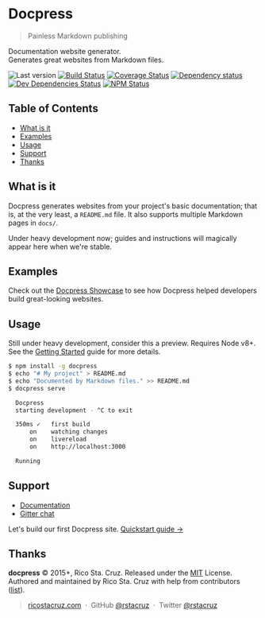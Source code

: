 # Docpress
<!--{h1:.massive-header.-with-tagline}-->

> Painless Markdown publishing

Documentation website generator.<br>
Generates great websites from Markdown files.

![Last version](https://img.shields.io/github/tag/docpress/docpress.svg?style=flat-square)
[![Build Status](http://img.shields.io/travis/docpress/docpress/master.svg?style=flat-square)](https://travis-ci.org/docpress/docpress)
[![Coverage Status](https://img.shields.io/coveralls/docpress/docpress.svg?style=flat-square)](https://coveralls.io/github/docpress/docpress)
[![Dependency status](http://img.shields.io/david/docpress/docpress.svg?style=flat-square)](https://david-dm.org/docpress/docpress)
[![Dev Dependencies Status](http://img.shields.io/david/dev/docpress/docpress.svg?style=flat-square)](https://david-dm.org/docpress/docpress#info=devDependencies)
[![NPM Status](http://img.shields.io/npm/dm/docpress.svg?style=flat-square)](https://www.npmjs.org/package/docpress)

## Table of Contents

* [What is it](#what-is-it)
* [Examples](#examples)
* [Usage](#usage)
* [Support](#support)
* [Thanks](#thanks)

## What is it

Docpress generates websites from your project's basic documentation; that is, at the very least, a `README.md` file. It also supports multiple Markdown pages in `docs/`.

Under heavy development now; guides and instructions will magically appear here when we're stable.

## Examples

Check out the [Docpress Showcase](docs/showcase.md) to see how Docpress helped developers build great-looking websites.

## Usage

Still under heavy development, consider this a preview.
Requires Node v8+.
See the [Getting Started](docs/getting-started/quickstart.md) guide for more details.

```sh
$ npm install -g docpress
$ echo "# My project" > README.md
$ echo "Documented by Markdown files." >> README.md
$ docpress serve

  Docpress
  starting development - ^C to exit

  350ms ✓   first build                 
      on    watching changes
      on    livereload
      on    http://localhost:3000

  Running
```

Support
-------

- [Documentation](http://docpress.github.io/)
- [Gitter chat](https://gitter.im/docpress/Lobby)

Let's build our first Docpress site.
[Quickstart guide →](docs/getting-started/quickstart.md)

<!--{p:.pull-box}-->

Thanks
------

<!--{h2:style='display:none'}-->

**docpress** © 2015+, Rico Sta. Cruz. Released under the [MIT] License.<br>
Authored and maintained by Rico Sta. Cruz with help from contributors ([list][contributors]).

<!--{p:style='display:none'}-->

> [ricostacruz.com](http://ricostacruz.com) &nbsp;&middot;&nbsp;
> GitHub [@rstacruz](https://github.com/rstacruz) &nbsp;&middot;&nbsp;
> Twitter [@rstacruz](https://twitter.com/rstacruz)

<!--{blockquote:style='display:none'}-->

[MIT]: http://mit-license.org/
[contributors]: http://github.com/rstacruz/docpress/contributors
